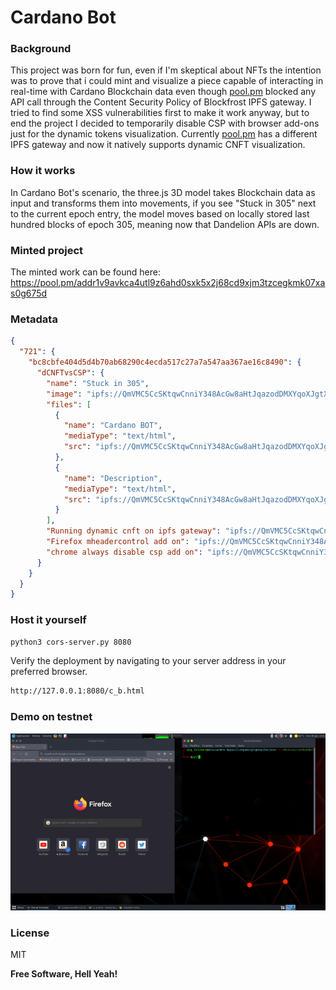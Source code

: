 # Cardano Bot
### Background
This project was born for fun, even if I'm skeptical about NFTs the intention was to prove that i could mint and visualize a piece capable of interacting in real-time with Cardano Blockchain data even though [<ins>pool.pm</ins>](https://pool.pm) blocked any API call through the Content Security Policy of Blockfrost IPFS gateway. I tried to find some XSS vulnerabilities first to make it work anyway, but to end the project I decided to temporarily disable CSP with browser add-ons just for the dynamic tokens visualization. Currently [<ins>pool.pm</ins>](https://pool.pm) has a different IPFS gateway and now it natively supports dynamic CNFT visualization. 
### How it works
In Cardano Bot's scenario, the three.js 3D model takes Blockchain data as input and transforms them into movements, if you see "Stuck in 305" next to the current epoch entry, the model moves based on locally stored last hundred blocks of epoch 305, meaning now that Dandelion APIs are down.
### Minted project
The minted work can be found here: 
[<ins>https://pool.pm/addr1v9avkca4utl9z6ahd0sxk5x2j68cd9xjm3tzcegkmk07xas0g675d</ins>](https://pool.pm/addr1v9avkca4utl9z6ahd0sxk5x2j68cd9xjm3tzcegkmk07xas0g675d)
### Metadata
```json
{
  "721": {
    "bc8cbfe404d5d4b70ab68290c4ecda517c27a7a547aa367ae16c8490": {
      "dCNFTvsCSP": {
        "name": "Stuck in 305",
        "image": "ipfs://QmVMC5CcSKtqwCnniY348AcGw8aHtJqazodDMXYqoXJgtX/dvsc.jpg",
        "files": [
          {
            "name": "Cardano BOT",
            "mediaType": "text/html",
            "src": "ipfs://QmVMC5CcSKtqwCnniY348AcGw8aHtJqazodDMXYqoXJgtX/c_b.html"
          },
          {
            "name": "Description",
            "mediaType": "text/html",
            "src": "ipfs://QmVMC5CcSKtqwCnniY348AcGw8aHtJqazodDMXYqoXJgtX/dsc.html"
          }
        ],
        "Running dynamic cnft on ipfs gateway": "ipfs://QmVMC5CcSKtqwCnniY348AcGw8aHtJqazodDMXYqoXJgtX/c_b.html",
        "Firefox mheadercontrol add on": "ipfs://QmVMC5CcSKtqwCnniY348AcGw8aHtJqazodDMXYqoXJgtX/f_r.html",
        "chrome always disable csp add on": "ipfs://QmVMC5CcSKtqwCnniY348AcGw8aHtJqazodDMXYqoXJgtX/c_r.html"
      }
    }
  }
}
```
### Host it yourself

```sh
python3 cors-server.py 8080
```
Verify the deployment by navigating to your server address in
your preferred browser.

```sh
http://127.0.0.1:8080/c_b.html
```
### Demo on testnet
![](vokoscreenNG-2022-04-19_18-51-35.gif)

### License

MIT

**Free Software, Hell Yeah!**


